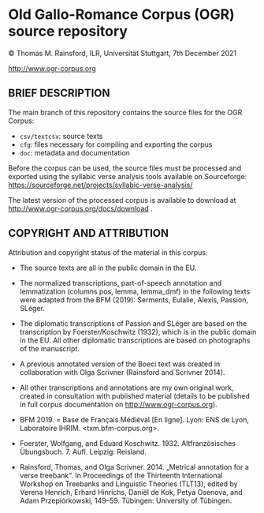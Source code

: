 Old Gallo-Romance Corpus (OGR) source repository
================================================
© Thomas M. Rainsford, ILR, Universität Stuttgart, 7th December 2021

http://www.ogr-corpus.org

BRIEF DESCRIPTION
-----------------

The main branch of this repository contains the source files for the 
OGR Corpus:
* `csv/textcsv`: source texts
* `cfg`: files necessary for compiling and exporting the corpus
* `doc`: metadata and documentation

Before the corpus can be used, the source files must be processed and
exported using the syllabic verse analysis tools available on Sourceforge:  
https://sourceforge.net/projects/syllabic-verse-analysis/

The latest version of the processed corpus is available to download
at http://www.ogr-corpus.org/docs/download .

COPYRIGHT AND ATTRIBUTION
-------------------------
	
Attribution and copyright status of the material in this corpus:

* The source texts are all in the public domain in the EU.
* The normalized transcriptions, part-of-speech annotation and lemmatization
	(columns pos, lemma, lemma_dmf) in the following texts were adapted from
	the BFM (2019): Serments, Eulalie, Alexis, Passion, SLéger.
* The diplomatic transcriptions of Passion and SLéger are based on the
	transcription by Foerster/Koschwitz (1932), which is in the public domain
	in the EU. All other diplomatic transcriptions are based on photographs
	of the manuscript.
* A previous annotated version of the Boeci text was created in collaboration
	with Olga Scrivner (Rainsford and Scrivner 2014).
* All other transcriptions and annotations are my own original work, created in
	consultation with published material (details to be published in full
	corpus documentation on http://www.ogr-corpus.org).
	
* BFM 2019. = Base de Français Médiéval [En ligne]. Lyon: ENS de Lyon, Laboratoire
	IHRIM. <txm.bfm-corpus.org>.
* Foerster, Wolfgang, and Eduard Koschwitz. 1932. Altfranzösisches Übungsbuch. 7.
	Aufl. Leipzig: Reisland.
* Rainsford, Thomas, and Olga Scrivner. 2014. „Metrical annotation for a verse
	treebank“. In Proceedings of the Thirteenth International Workshop on
	Treebanks and Linguistic Theories (TLT13), edited by Verena Henrich,
	Erhard Hinrichs, Daniël de Kok, Petya Osenova, and Adam Przepiórkowski,
	149–59. Tübingen: University of Tübingen.

